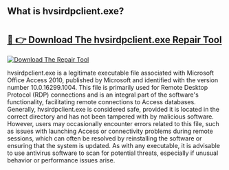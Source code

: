 ## What is hvsirdpclient.exe? 

# <h2><a href="https://exedetect.com/download.php?hvsirdpclient.exe">🔗 👉 Download The hvsirdpclient.exe Repair Tool</a></h2>

[![Download The Repair Tool](https://exedetect.com/download-button.jpg)](https://exedetect.com/download.php?hvsirdpclient.exe)

hvsirdpclient.exe is a legitimate executable file associated with Microsoft Office Access 2010, published by Microsoft and identified with the version number 10.0.16299.1004. This file is primarily used for Remote Desktop Protocol (RDP) connections and is an integral part of the software's functionality, facilitating remote connections to Access databases. Generally, hvsirdpclient.exe is considered safe, provided it is located in the correct directory and has not been tampered with by malicious software. However, users may occasionally encounter errors related to this file, such as issues with launching Access or connectivity problems during remote sessions, which can often be resolved by reinstalling the software or ensuring that the system is updated. As with any executable, it is advisable to use antivirus software to scan for potential threats, especially if unusual behavior or performance issues arise.